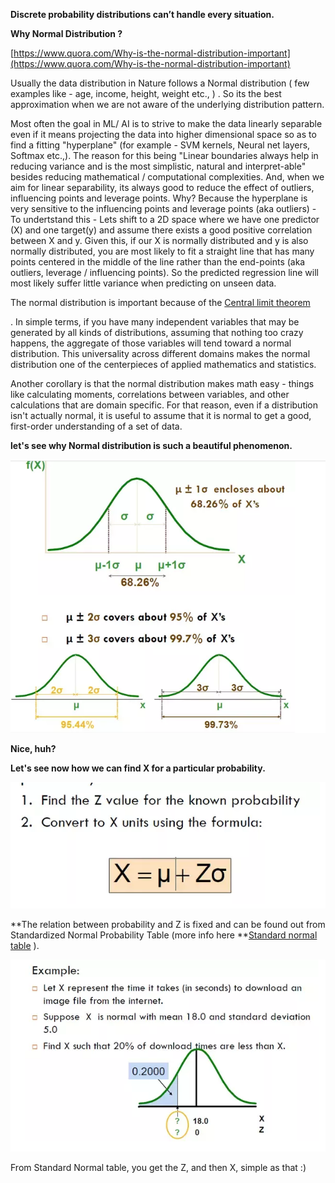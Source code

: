 **Discrete probability distributions can’t handle every situation.**

**Why Normal Distribution ?**

[https://www.quora.com/Why-is-the-normal-distribution-important](https://www.quora.com/Why-is-the-normal-distribution-important)

Usually the data distribution in Nature follows a Normal distribution \( few examples like - age, income, height, weight etc., \) . So its the best approximation when we are not aware of the underlying distribution pattern.

Most often the goal in ML/ AI is to strive to make the data linearly separable even if it means projecting the data into higher dimensional space so as to find a fitting "hyperplane" \(for example - SVM kernels, Neural net layers, Softmax etc.,\). The reason for this being "Linear boundaries always help in reducing variance and is the most simplistic, natural and interpret-able" besides reducing mathematical / computational complexities. And, when we aim for linear separability, its always good to reduce the effect of outliers, influencing points and leverage points. Why? Because the hyperplane is very sensitive to the influencing points and leverage points \(aka outliers\) - To undertstand this - Lets shift to a 2D space where we have one predictor \(X\) and one target\(y\) and assume there exists a good positive correlation between X and y. Given this, if our X is normally distributed and y is also normally distributed, you are most likely to fit a straight line that has many points centered in the middle of the line rather than the end-points \(aka outliers, leverage / influencing points\). So the predicted regression line will most likely suffer little variance when predicting on unseen data.

The normal distribution is important because of the [Central limit theorem](http://en.wikipedia.org/wiki/Central_limit_theorem)

.  In simple terms, if you have many independent variables that may be generated by all kinds of distributions, assuming that nothing too crazy happens, the aggregate of those variables will tend toward a normal distribution.  This universality across different domains makes the normal distribution one of the centerpieces of applied mathematics and statistics.

Another corollary is that the normal distribution makes math easy - things like calculating moments, correlations between variables, and other calculations that are domain specific.  For that reason, even if a distribution isn't actually normal, it is useful to assume that it is normal to get a good, first-order understanding of a set of data.

**let's see why Normal distribution is such a beautiful phenomenon.**

![](/assets/normal1.png)

**Nice, huh?**

**Let's see now how we can find X for a particular probability.**

![](/assets/normal2.png)

**The relation between probability and Z is fixed and can be found out from Standardized Normal Probability Table \(more info here **[Standard normal table](http://en.wikipedia.org/wiki/Standard_normal_table) \).

![](/assets/normal3.png)

From Standard Normal table, you get the Z, and then X, simple as that :\)

  


